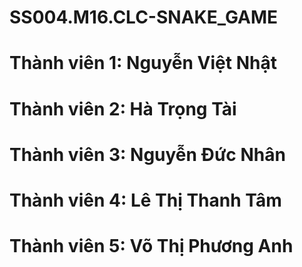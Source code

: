 # SS004.M16.CLC-SNAKE_GAME
# Thành viên 1: Nguyễn Việt Nhật
# Thành viên 2: Hà Trọng Tài
# Thành viên 3: Nguyễn Đức Nhân
# Thành viên 4: Lê Thị Thanh Tâm
# Thành viên 5: Võ Thị Phương Anh

